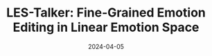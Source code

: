 ---
title: "LES-Talker: Fine-Grained Emotion Editing in Linear Emotion Space"
date: 2024-04-05
authors: "First Author (Under Review at ICCV 2025)"
venue: "ICCV 2025"
status: "Under Review"
period: "Apr. 2024 - May 2025"
link: "https://peterfanfan.github.io/LES-Talker/"
excerpt: |
  * Led the full research pipeline, from problem formulation to model design, experimentation, and paper writing.
  * Proposed the Linear Emotion Space (LES), a novel interpretable framework enabling fine-grained emotion editing across types, intensities, and facial units.
  * Designed LES-Talker with a universal Cross-Dimension Attention Network to align 3D model deformation with emotional control signals, achieving high-quality and controllable talking head generation.
--- 